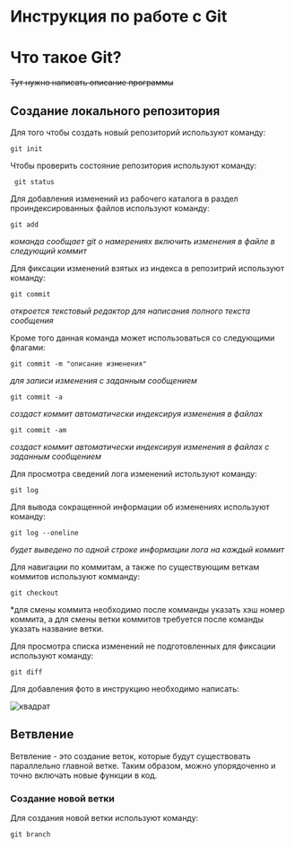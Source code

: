 # **Инструкция по работе с Git**

# Что такое Git?

~~Тут нужно написать описание программы~~

## Создание локального репозитория

Для того чтобы создать новый репозиторий используют команду:

    git init

Чтобы проверить состояние репозитория используют команду:

     git status

Для добавления изменений из рабочего каталога в раздел проиндексированных файлов используют команду:

    git add

 *команда сообщает git о намерениях включить изменения в файле в следующий коммит*
 
Для фиксации изменений взятых из индекса в репозитрий используют команду:

    git commit

*откроется текстовый редактор для написания полного текста сообщения*

Кроме того данная команда может использоваться со следующими флагами:

    git commit -m "описание изменения"

*для записи изменения с заданным сообщением*

    git commit -a 

*создаст коммит автоматически индексируя изменения в файлах*

    git commit -am

*создаст коммит автоматически индексируя изменения в файлах c заданным сообщением*

 Для просмотра сведений лога изменений истользуют команду:

    git log

Для вывода сокращенной информации об изменениях используют команду:

    git log --oneline

*будет выведено по одной строке информации лога на каждый коммит*


Для навигации по коммитам, а также по существующим веткам коммитов используют комманду:

    git checkout

*для смены коммита необходимо после комманды указать хэш номер коммита, а для смены ветки коммитов требуется после команды указать название ветки.

Для просмотра списка изменений не подготовленных для фиксации используют команду:

    git diff
    
Для добавления фото в инструкцию необходимо написать:

 ![квадрат](kvadrat.jpg)
    
## Ветвление

Ветвление - это создание веток, которые будут существовать параллельно главной ветке. Таким образом, можно упорядоченно и точно включать новые функции в код.

### Создание новой ветки

Для создания новой ветки используют команду:

    git branch

    
